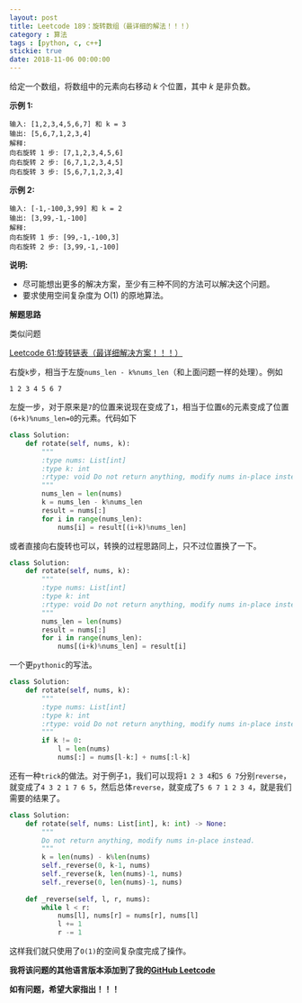 ```yaml
---
layout: post
title: Leetcode 189：旋转数组（最详细的解法！！！）
category : 算法
tags : [python, c, c++]
stickie: true
date: 2018-11-06 00:00:00
---
```


给定一个数组，将数组中的元素向右移动 *k* 个位置，其中 *k* 是非负数。

**示例 1:**

```
输入: [1,2,3,4,5,6,7] 和 k = 3
输出: [5,6,7,1,2,3,4]
解释:
向右旋转 1 步: [7,1,2,3,4,5,6]
向右旋转 2 步: [6,7,1,2,3,4,5]
向右旋转 3 步: [5,6,7,1,2,3,4]
```

**示例 2:**

```
输入: [-1,-100,3,99] 和 k = 2
输出: [3,99,-1,-100]
解释: 
向右旋转 1 步: [99,-1,-100,3]
向右旋转 2 步: [3,99,-1,-100]
```

**说明:**

- 尽可能想出更多的解决方案，至少有三种不同的方法可以解决这个问题。
- 要求使用空间复杂度为 O(1) 的原地算法。

**解题思路**

类似问题

[Leetcode 61:旋转链表（最详细解决方案！！！）](https://blog.csdn.net/qq_17550379/article/details/80718953)

右旋`k`步，相当于左旋`nums_len - k%nums_len`（和上面问题一样的处理）。例如

```
1 2 3 4 5 6 7
```

左旋一步，对于原来是`7`的位置来说现在变成了`1`，相当于位置`6`的元素变成了位置`(6+k)%nums_len=0`的元素。代码如下

```python
class Solution:
    def rotate(self, nums, k):
        """
        :type nums: List[int]
        :type k: int
        :rtype: void Do not return anything, modify nums in-place instead.
        """
        nums_len = len(nums)
        k = nums_len - k%nums_len
        result = nums[:]
        for i in range(nums_len):
            nums[i] = result[(i+k)%nums_len]
```

或者直接向右旋转也可以，转换的过程思路同上，只不过位置换了一下。

```python
class Solution:
    def rotate(self, nums, k):
        """
        :type nums: List[int]
        :type k: int
        :rtype: void Do not return anything, modify nums in-place instead.
        """
        nums_len = len(nums)
        result = nums[:]
        for i in range(nums_len):
            nums[(i+k)%nums_len] = result[i]
```

一个更`pythonic`的写法。

```python
class Solution:
    def rotate(self, nums, k):
        """
        :type nums: List[int]
        :type k: int
        :rtype: void Do not return anything, modify nums in-place instead.
        """
        if k != 0: 
            l = len(nums)
            nums[:] = nums[l-k:] + nums[:l-k]
```

还有一种`trick`的做法。对于例子`1`，我们可以现将`1 2 3 4`和`5 6 7`分别`reverse`，就变成了`4 3 2 1 7 6 5`，然后总体`reverse`，就变成了`5 6 7 1 2 3 4`，就是我们需要的结果了。

```python
class Solution:
    def rotate(self, nums: List[int], k: int) -> None:
        """
        Do not return anything, modify nums in-place instead.
        """
        k = len(nums) - k%len(nums)
        self._reverse(0, k-1, nums)
        self._reverse(k, len(nums)-1, nums)
        self._reverse(0, len(nums)-1, nums)
        
    def _reverse(self, l, r, nums):
        while l < r:
            nums[l], nums[r] = nums[r], nums[l]
            l += 1
            r -= 1
```

这样我们就只使用了`O(1)`的空间复杂度完成了操作。

**我将该问题的其他语言版本添加到了我的[GitHub Leetcode](https://github.com/luliyucoordinate/Leetcode)**

**如有问题，希望大家指出！！！**
